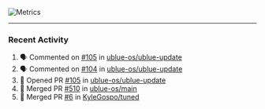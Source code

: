![Metrics](https://metrics.lecoq.io/KyleGospo?template=classic&base=header%2C%20activity%2C%20community%2C%20repositories%2C%20metadata&base.indepth=false&base.hireable=false&base.skip=false&config.timezone=America%2FLos_Angeles)

---
### Recent Activity
<!--START_SECTION:activity-->
1. 🗣 Commented on [#105](https://github.com/ublue-os/ublue-update/pull/105#issuecomment-1961647776) in [ublue-os/ublue-update](https://github.com/ublue-os/ublue-update)
2. 🗣 Commented on [#104](https://github.com/ublue-os/ublue-update/pull/104#issuecomment-1960877104) in [ublue-os/ublue-update](https://github.com/ublue-os/ublue-update)
3. 💪 Opened PR [#105](https://github.com/ublue-os/ublue-update/pull/105) in [ublue-os/ublue-update](https://github.com/ublue-os/ublue-update)
4. 🎉 Merged PR [#510](https://github.com/ublue-os/main/pull/510) in [ublue-os/main](https://github.com/ublue-os/main)
5. 🎉 Merged PR [#6](https://github.com/KyleGospo/tuned/pull/6) in [KyleGospo/tuned](https://github.com/KyleGospo/tuned)
<!--END_SECTION:activity-->
